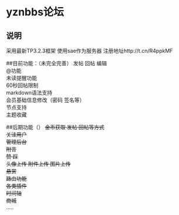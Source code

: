 # yznbbs论坛
## 说明
采用最新TP3.2.3框架
使用sae作为服务器
注册地址http://t.cn/R4ppkMF

##目前功能：（未完全完善）
发帖 回帖 编辑  
@功能  
未读提醒功能  
60秒回帖限制  
markdown语法支持  
会员基础信息修改（密码 签名等）  
节点支持  
主题收藏   

##后期功能（）
~~金币获取 发帖 回帖等方式~~  
~~关注用户~~  
~~管理后台~~  
~~附言~~  
~~赞 踩~~  
~~头像上传  附件上传  图片上传~~  
~~悬赏~~  
~~路由功能~~  
~~各类插件~~  
~~时间轴~~  
~~商城~~  
.....  







